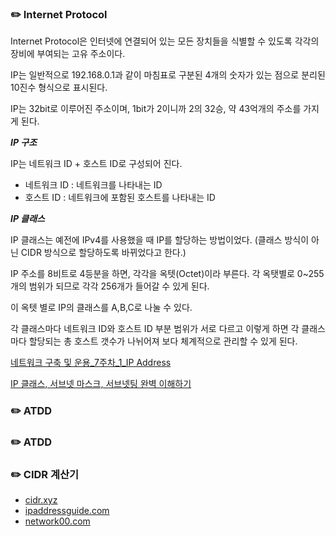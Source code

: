 ### ✏️ Internet Protocol

Internet Protocol은 인터넷에 연결되어 있는 모든 장치들을 식별할 수 있도록 각각의 장비에 부여되는 고유 주소이다.

IP는 일반적으로 192.168.0.1과 같이 마침표로 구분된 4개의 숫자가 있는 점으로 분리된 10진수 형식으로 표시된다.

IP는 32bit로 이루어진 주소이며, 1bit가 2이니까 2의 32승, 약 43억개의 주소를 가지게 된다.

***IP 구조***

IP는 네트워크 ID + 호스트 ID로 구성되어 진다.
- 네트워크 ID : 네트워크를 나타내는 ID
- 호스트 ID : 네트워크에 포함된 호스트를 나타내는 ID

***IP 클래스***

IP 클래스는 예전에 IPv4를 사용했을 때 IP를 할당하는 방법이었다. (클래스 방식이 아닌 CIDR 방식으로 할당하도록 바뀌었다고 한다.)

IP 주소를 8비트로 4등분을 하면, 각각을 옥텟(Octet)이라 부른다. 각 옥탯별로 0~255개의 범위가 되므로 각각 256개가 들어갈 수 있게 된다.

이 옥텟 별로 IP의 클래스를 A,B,C로 나눌 수 있다.

각 클래스마다 네트워크 ID와 호스트 ID 부분 범위가 서로 다르고 이렇게 하면 각 클래스마다 할당되는 총 호스트 갯수가 나뉘어져 보다 체계적으로 관리할 수 있게 된다.



[네트워크 구축 및 운용_7주차_1_IP Address](https://www.youtube.com/watch?v=b7Wk-6w5vgg)

[IP 클래스, 서브넷 마스크, 서브넷팅 완벽 이해하기](https://inpa.tistory.com/entry/WEB-IP-%ED%81%B4%EB%9E%98%EC%8A%A4-%EC%84%9C%EB%B8%8C%EB%84%B7-%EB%A7%88%EC%8A%A4%ED%81%AC-%EC%84%9C%EB%B8%8C%EB%84%B7%ED%8C%85-%EC%B4%9D%EC%A0%95%EB%A6%AC)

### ✏️ ATDD


### ✏️ ATDD


### ✏️ CIDR 계산기
- [cidr.xyz](https://cidr.xyz/)
- [ipaddressguide.com](https://www.ipaddressguide.com/)
- [network00.com](https://network00.com/NetworkTools/IPv4AddressPlanner/)




















